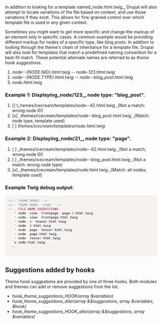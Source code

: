 In addition to looking for a template named_node.html.twig_, Drupal will also attempt to locate variations of the file based on context, and use those variations if they exist. This allows for fine-grained control over which template file is used in any given context.

Sometimes you might want to get more specific and change the markup of an element only in specific cases. A common example would be providing different markup for nodes of a specific type, like blog posts. In addition to looking through the theme's chain of inheritance for a template file, Drupal will also look for templates that match a predefined naming convention for a best-fit match. These potential alternate names are referred to as _theme hook suggestions_.

1. _node--{NODE.NID}.html.twig -- node-123.html.twig_
2. _node--{NODE.TYPE}.html.twig -- node--blog\_post.html.twig_
3. _node.html.twig_

### Example 1: Displaying_node/123_, node type: "blog\_post".

1. \[\] t_hemes/icecream/templates/node--42.html.twig _\(Not a match; wrong node ID\)
2. \[x\] _themes/icecream/templates/node--blog\_post.html.twig _\(Match: node type; template used\)
3. \[ \] _themes/icecream/templates/node.html.twig_

### Example 2: Displaying_node/21_, node type: "page".

1. \[ \] _themes/icecream/templates/node--42.html.twig _\(Not a match; wrong node ID\)
2. \[ \] _themes/icecream/templates/node--blog\_post.html.twig _\(Not a match: wrong node type\) 
3. \[x\] _themes/icecream/templates/node.html.twig _\(Match: all nodes; template used\)

### Example Twig debug output:

![](/assets/twig-debug-output.png)

## Suggestions added by hooks

Theme hook suggestions are provided by one of three hooks. Both modules and themes can add or remove suggestions from the list.

* _hook\_theme\_suggestions\_HOOK\(array $variables\)_
* _hook\_theme\_suggestions\_alter\(array &$suggestions, array $variables, $hook\)_
* _hook\_theme\_suggestions\_HOOK\_alter\(array &$suggestions, array $variables\)_



